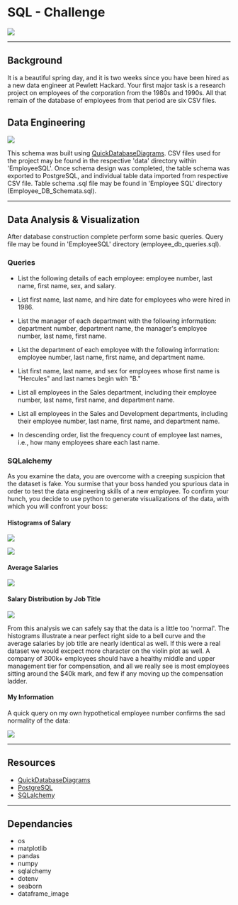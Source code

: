 # SQL - Challenge
![](Images/cloud_data.jpg)

---

## Background

It is a beautiful spring day, and it is two weeks since you have been hired as a new data engineer at Pewlett Hackard. Your first major task is a research project on employees of the corporation from the 1980s and 1990s. All that remain of the database of employees from that period are six CSV files.

## Data Engineering
![](Images/QuickDBD_Employee_DB.png)

This schema was built using [QuickDatabaseDiagrams](https://app.quickdatabasediagrams.com/). CSV files used for the project may be found in the respective 'data' directory within 'EmployeeSQL'. Once schema design was completed, the table schema was exported to PostgreSQL, and individual table data imported from respective CSV file. Table schema .sql file may be found in 'Employee SQL' directory (Employee_DB_Schemata.sql).

---
## Data Analysis & Visualization
After database construction complete perform some basic queries. Query file may be found in 'EmployeeSQL' directory (employee_db_queries.sql).

### Queries

* List the following details of each employee: employee number, last name, first name, sex, and salary.


* List first name, last name, and hire date for employees who were hired in 1986.


* List the manager of each department with the following information: department number, department name, the manager's employee number, last name, first name.


* List the department of each employee with the following information: employee number, last name, first name, and department name.


* List first name, last name, and sex for employees whose first name is "Hercules" and last names begin with "B."


* List all employees in the Sales department, including their employee number, last name, first name, and department name.


* List all employees in the Sales and Development departments, including their employee number, last name, first name, and department name.


* In descending order, list the frequency count of employee last names, i.e., how many employees share each last name.

### SQLalchemy

As you examine the data, you are overcome with a creeping suspicion that the dataset is fake. You surmise that your boss handed you spurious data in order to test the data engineering skills of a new employee. To confirm your hunch, you decide to use python to generate visualizations of the data, with which you will confront your boss:

#### Histograms of Salary
![](Images/histogram.png)

![](Images/fancy_hist.png)

#### Average Salaries
![](Images/avg_sal.png)

#### Salary Distribution by Job Title
![](Images/violin.png)

From this analysis we can safely say that the data is a little too 'normal'. The histograms illustrate a near perfect right side to a bell curve and the average salaries by job title are nearly identical as well. If this were a real dataset we would excpect more character on the violin plot as well. A company of 300k+ employees should have a healthy middle and upper management tier for compensation, and all we really see is most employees sitting around the $40k mark, and few if any moving up the compensation ladder. 

#### My Information
A quick query on my own hypothetical employee number confirms the sad normality of the data:

![](Images/my_info.png)

---
## Resources

* [QuickDatabaseDiagrams](https://app.quickdatabasediagrams.com/)
* [PostgreSQL](https://www.postgresql.org/)
* [SQLalchemy](https://www.sqlalchemy.org/)

---
## Dependancies

* os
* matplotlib
* pandas
* numpy
* sqlalchemy
* dotenv
* seaborn
* dataframe_image